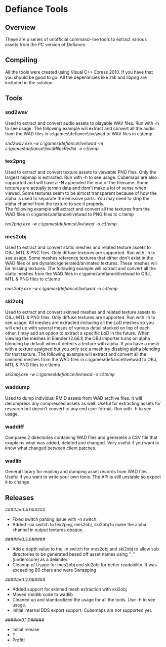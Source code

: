 # Defiance Tools #

## Overview ##
These are a series of unofficial command-line tools to extract various assets from the PC version of Defiance. 

## Compiling ##
All the tools were created using Visual C++ Exress 2010. If you have that you should be good to go. All the depenancies like zlib and libpng are included in the solution. 

## Tools ##
### snd2wav ###
Used to extract and convert audio assets to playable WAV files. Run with -h to see usage.
The following example will extract and convert all the audio from the WAD files in c:\games\defiance\live\wad to WAV files in c:\temp 

*snd2wav.exe -w c:\games\defiance\live\wad -m c:\games\defiance\live\MilesRedist -o c:\temp*  

### tex2png ###
Used to extract and convert texture assets to viewable PNG files. Only the largest mipmap is extracted. Run with -h to see usage. Cubemaps are also supported and will have a -N appended the end of the filename. Some textures are actually terrain data and dom't make a lot of sense when viewed. Some textures seem to be almost transparent because of how the alpha is used to separate the emissive parts. You may need to strip the alpha channel from the texture to see it properly.   
The following example will extract and convert all the textures from the WAD files in c:\games\defiance\live\wad to PNG files to c:\temp 

*tex2png.exe -w c:\games\defiance\live\wad -o c:\temp*  

### mes2obj ###
Used to extract and convert static meshes and related texture assets to OBJ, MTL & PNG files. Only diffuse textures are supported. Run with -h to see usage. Some meshes reference textures that either don't exist in the WAD files or are dynamic/generated/animated textures. These meshes will be missing textures. 
The following example will extract and convert all the static meshes from the WAD files in c:\games\defiance\live\wad to OBJ, MTL & PNG files to c:\temp 

*mes2obj.exe -w c:\games\defiance\live\wad -o c:\temp*  

### ski2obj ###
Used to extract and convert skinned meshes and related texture assets to OBJ, MTL & PNG files. Only diffuse textures are supported. Run with -h to see usage. All meshes are extracted including all the LoD meshes so you will end up with several meses of various detail stacked on top of each other. I may add an option to extract a specific LoD in the future. When viewing the meshes in Blender (2.66.1) the OBJ importer turns on alpha blending by default when it detects a texture with alpha. If you have a mesh with a texture assigned but you only see a mesh try disablng alpha blending for that texture. 
The following example will extract and convert all the sminned meshes from the WAD files in c:\games\defiance\live\wad to OBJ, MTL & PNG files to c:\temp 

*ski2obj.exe -w c:\games\defiance\live\wad -o c:\temp*  
  
### waddump ###
Used to dump individual RMID assets from WAD archive files. It will decompress any compressed assets as well. Useful for extracting assets for research but doesn't convert to any end user format. Run with -h to see usage.  

### waddiff ###
Compares 2 directories containing WAD files and generates a CSV file that exaplains what was added, deleted and changed. Very useful if you want to know what changed between client patches.  

### wadlib ###
General library for reading and dumping asset records from WAD files. Useful if you want to write your own tools. The API is still unstable so expect it to change. 

## Releases ##
#####v0.4.0#####
* Fixed switch parsing issue with -n switch
* Added -oa switch to tex2png, mes2obj, ski2obj to make the alpha channel in output textures opaque.

#####v0.3.0#####
* Add a depth value to the -n switch for mes2obj and ski2obj to allow sub directories to be generated based off asset names using "_" (underscore) as a delimiter.
* Cleanup of Usage for mes2obj and ski2obj for better readability. It was exceeding 80 chars and were Swrapping

#####v0.2.0#####
* Added support for skinned mesh extraction with ski2obj
* Moved rmidlib code to wadlib
* Cleaned up and standardized the usage for all the tools. Use -h to see usage.
* Initial internal DDS export support. Cubemaps are not supported yet. 

#####v0.1.0#####
* Initial release
* ?
* Profit!
